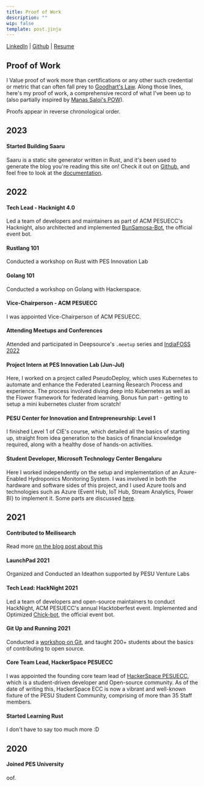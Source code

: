 ```yaml
---
title: Proof of Work
description: ""
wip: false
template: post.jinja
---
```


[LinkedIn](https://www.linkedin.com/in/anirudh-rowjee-819619169/) | [Github](https://github.com/anirudhRowjee) | [Resume](/static/ANIRUDHROWJEE_CV.pdf)

## Proof of Work

I Value proof of work more than certifications or any other such credential or metric that can often fall prey to [Goodhart's Law](https://en.wikipedia.org/wiki/Goodhart%27s_law). Along those lines, here's my proof of work, a comprehensive record of what I've been up to (also partially inspired by [Manas Saloi's POW](https://manassaloi.com/proofofwork/)).

Proofs appear in reverse chronological order.

## 2023

#### Started Building Saaru

Saaru is a static site generator written in Rust, and it's been used to generate the blog you're reading this site on! Check it out on [Github](https://github.com/anirudhRowjee/saaru), and feel free to look at the [documentation](https://saaru-docs.netlify.app).

## 2022

<!-- #### Backend Developer Intern - Setu API -->
<!---->
<!-- Worked on the ONDC Team. -->
<!---->

#### Tech Lead - Hacknight 4.0

Led a team of developers and maintainers as part of ACM PESUECC's Hacknight, also architected and implemented [BunSamosa-Bot](https://github.com/anirudhRowjee/bunsamosa-bot), the official event bot.

#### Rustlang 101

Conducted a workshop on Rust with PES Innovation Lab

#### Golang 101

Conducted a workshop on Golang with Hackerspace.

#### Vice-Chairperson - ACM PESUECC

I was appointed Vice-Chairperson of ACM PESUECC.

#### Attending Meetups and Conferences

Attended and participated in Deepsource's `.meetup` series and [IndiaFOSS 2022](https://indiafoss.net/)

#### Project Intern at PES Innovation Lab (Jun-Jul)

Here, I worked on a project called PseudoDeploy, which uses Kubernetes to automate and enhance the Federated Learning Research Process and experience. The process involved diving deep into Kubernetes as well as the Flower framework for federated learning. Bonus fun part - getting to setup a mini kubernetes cluster from scratch!

#### PESU Center for Innovation and Entrepreneurship: Level 1

I finished Level 1 of CIE's course, which detailed all the basics of starting up, straight from idea generation to the basics of financial knowledge required, along with a healthy dose of hands-on activities.

#### Student Developer, Microsoft Technology Center Bengaluru

Here I worked independently on the setup and implementation of an Azure-Enabled Hydroponics Monitoring System. I was involved in both the hardware and software sides of this project, and I used Azure tools and technologies such as Azure {Event Hub, IoT Hub, Stream Analytics, Power BI} to implement it.
Some parts are discussed [here](https://www.linkedin.com/posts/anirudh-rowjee-819619169_mtc-tgif-activity-6958095243174977536-zHd_).

## 2021

#### Contributed to Meilisearch

Read more [on the blog post about this](blog/experiences/meilisearch_2021.html)

#### LaunchPad 2021

Organized and Conducted an Ideathon supported by PESU Venture Labs

#### Tech Lead: HackNight 2021

Led a team of developers and open-source maintainers to conduct HackNight, ACM PESUECC's annual Hacktoberfest event. Implemented and Optimized [Chick-bot](https://github.com/anirudhRowjee/chick-bot), the official event bot.

#### Git Up and Running 2021

Conducted a [workshop on Git](blog/git_up_and_running.html), and taught 200+ students about the basics of contributing to open source.

#### Core Team Lead, HackerSpace PESUECC

I was appointed the founding core team lead of [HackerSpace PESUECC](https://hsp-ec.xyz), which is a student-driven developer and Open-source community. As of the date of writing this, HackerSpace ECC is now a vibrant and well-known fixture of the PESU Student Community, comprising of more than 35 Staff members.

#### Started Learning Rust

I don't have to say too much more :D

## 2020

#### Joined PES University

oof.
